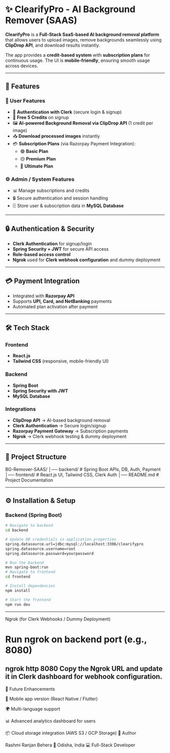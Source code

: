 # ✨ ClearifyPro - AI Background Remover (SAAS)  

**ClearifyPro** is a **Full-Stack SaaS-based AI background removal platform** that allows users to upload images, remove backgrounds seamlessly using **ClipDrop API**, and download results instantly.  

The app provides a **credit-based system** with **subscription plans** for continuous usage. The UI is **mobile-friendly**, ensuring smooth usage across devices.  

---

## 🚀 Features  

### 👤 User Features  
- 🔐 **Authentication with Clerk** (secure login & signup)  
- 🎁 **Free 5 Credits** on signup  
- 🖼️ **AI-powered Background Removal via ClipDrop API** (1 credit per image)  
- 📥 **Download processed images** instantly  
- 💳 **Subscription Plans** (via Razorpay Payment Integration):  
  - 🟢 **Basic Plan**  
  - 🟡 **Premium Plan**  
  - 🔴 **Ultimate Plan**  

### ⚙️ Admin / System Features  
- 📊 Manage subscriptions and credits  
- 🔒 Secure authentication and session handling  
- 🗄️ Store user & subscription data in **MySQL Database**  

---

## 🔒 Authentication & Security  
- **Clerk Authentication** for signup/login  
- **Spring Security + JWT** for secure API access  
- **Role-based access control**  
- **Ngrok** used for **Clerk webhook configuration** and dummy deployment  

---

## 💳 Payment Integration  
- Integrated with **Razorpay API**  
- Supports **UPI, Card, and NetBanking** payments  
- Automated plan activation after payment  

---

## 🛠️ Tech Stack  

### Frontend  
- **React.js**  
- **Tailwind CSS** (responsive, mobile-friendly UI)  

### Backend  
- **Spring Boot**  
- **Spring Security with JWT**  
- **MySQL Database**  

### Integrations  
- **ClipDrop API** → AI-based background removal  
- **Clerk Authentication** → Secure login/signup  
- **Razorpay Payment Gateway** → Subscription payments  
- **Ngrok** → Clerk webhook testing & dummy deployment  

---

## 📂 Project Structure  
BG-Remover-SAAS/
│── backend/ # Spring Boot APIs, DB, Auth, Payment
│── frontend/ # React.js UI, Tailwind CSS, Clerk Auth
│── README.md # Project Documentation

---

## ⚙️ Installation & Setup  

### Backend (Spring Boot)  
```bash
# Navigate to backend
cd backend

# Update DB credentials in application.properties
spring.datasource.url=jdbc:mysql://localhost:3306/clearifypro
spring.datasource.username=root
spring.datasource.password=yourpassword

# Run the backend
mvn spring-boot:run
# Navigate to frontend
cd frontend

# Install dependencies
npm install

# Start the frontend
npm run dev
```
---
Ngrok (for Clerk Webhooks / Dummy Deployment)
# Run ngrok on backend port (e.g., 8080)
ngrok http 8080
Copy the Ngrok URL and update it in Clerk dashboard for webhook configuration.
---
🔮 Future Enhancements

📱 Mobile app version (React Native / Flutter)

🌍 Multi-language support

📊 Advanced analytics dashboard for users

📦 Cloud storage integration (AWS S3 / GCP Storage)
👤 Author

Rashmi Ranjan Behera
📍 Odisha, India
💻 Full-Stack Developer
